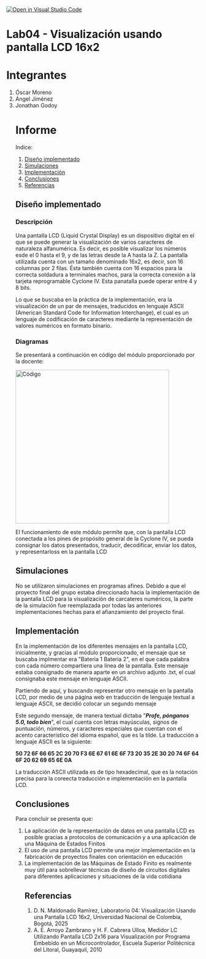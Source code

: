 [![Open in Visual Studio Code](https://classroom.github.com/assets/open-in-vscode-2e0aaae1b6195c2367325f4f02e2d04e9abb55f0b24a779b69b11b9e10269abc.svg)](https://classroom.github.com/online_ide?assignment_repo_id=19881710&assignment_repo_type=AssignmentRepo)
<h1>Lab04 - Visualización usando pantalla LCD 16x2</h1>

<h1>Integrantes</h1>
<ol>
<li>Óscar Moreno</li>
<li>Ángel Jiménez</li>
<li>Jonathan Godoy</li>

<h1>Informe</h1>

Indice:

1. [Diseño implementado](#diseño-implementado)
2. [Simulaciones](#simulaciones)
3. [Implementación](#implementación)
4. [Conclusiones](#conclusiones)
5. [Referencias](#referencias)

<h2>Diseño implementado</h2>
<h3>Descripción</h3>
<p>Una pantalla LCD (Liquid Crystal Display) es un dispositivo digital en el que se puede generar la visualización de varios caracteres de naturaleza alfanumérica. Es decir, es posible visualizar los números esde el 0 hasta el 9, y de las letras desde la A hasta la Z. La pantalla utilizada cuenta con un tamaño denominado 16x2, es decir, son 16 columnas por 2 filas. Ésta también cuenta con 16 espacios para la correcta soldadura a terminales machos, para la correcta conexión a la tarjeta reprogramable Cyclone IV. Esta panatalla puede operar entre 4 y 8 bits.</p>
<p>Lo que se buscaba en la práctica de la implementación, era la visualización de un par de mensajes, traducidos en lenguaje ASCII (American Standard Code for Information Interchange), el cual es un lenguaje de codificación de caracteres mediante la representación de valores numéricos en formato binario.</p>
<h3>Diagramas</h3>
<p>Se presentará a continuación en código del módulo proporcionado por la docente:</p>
<img src="img/Código.png" alt="Código" width="400"/>
<p>El funcionamiento de este módulo permite que, con la pantalla LCD conectada a los pines de propósito general de la Cyclone IV, se pueda consignar los datos presentados, traducir, decodificar, enviar los datos, y representarloss en la pantalla LCD</p>
<h2>Simulaciones</h2> 
<p>No se utilizaron simulaciones en programas afines. Debido a que el proyecto final del grupo estaba direccionado hacia la implementación de la pantalla LCD para la visualización de carcateres numéricos, la parte de la simulación fue reemplazada por todas las anteriores implementaciones hechas para el afianzamiento del proyecto final.
<h2>Implementación</h2>
<p>En la implementación de los diferentes mensajes en la pantalla LCD, inicialmente, y gracias al módulo proporcionado, el mensaje que se buscaba implmentar era "Bateria 1 Bateria 2", en el que cada palabra con cada número compartiera una línea de la pantalla. Este mensaje estaba consignado de manera aparte en un archivo adjunto .txt, el cual consignaba este mensaje en lenguaje ASCII.</p> 
<p>Partiendo de aquí, y buscando representar otro mensaje en la pantalla LCD, por medio de una página web en traducción de lenguaje textual a lenguaje ASCII, se decidió colocar un segundo mensaje</p>
<p>Este segundo mensaje, de manera textual dictaba "<b><i>Profe, pónganos 5.0, todo bien</i></b>", el cual cuenta con letras mayúsculas, signos de puntuación, números, y caracteres especiales que cuentan con el acento característico del idioma español, que es la tilde. La traducción a lenguaje ASCII es la siguiente:</p>
<p><b>50 72 6F 66 65 2C 20 70 F3 6E 67 61 6E 6F 73 20 35 2E 30 20 74 6F 64 6F 20 62 69 65 6E 0A</b></p>
<p>La traducción ASCII utilizada es de tipo hexadecimal, que es la notación precisa para la coreecta traducción e implementación en la pantalla LCD.</p>
<h2>Conclusiones</h2>
<p>Para concluir se presenta que:</p>
<ol>
<li>La aplicación de la representación de datos en una pantalla LCD es posible gracias a protocolos de comunicación y a una aplicación de una Máquina de Estados Finitos</li>
<li>El uso de una pantalla LCD permite una mejor implementación en la fabricación de proyectos finales con orientación en educación</li>
  <li>La implementación de las Máquinas de Estado Finito es realmente muy útil para sobrellevar técnicas de diseño de circuitos digitales para diferentes aplicaciones y situaciones de la vida cotidiana</li>
<h2>Referencias</h2>
<ol>
  <li>D. N. Maldonado Ramírez, Laboratorio 04: Visualización Usando una Pantalla LCD 16x2, Universidad Nacional de Colombia, Bogotá, 2025</li>
  <li>A. E. Arroyo Zambrano y H. F. Cabrera Ulloa, Medidor LC Utilizando Pantalla LCD 2x16 para Visualización por Programa Embebido en un Microcontrolador, Escuela Superior Politécnica del Litoral, Guayaquil, 2010</li>
</ol>
